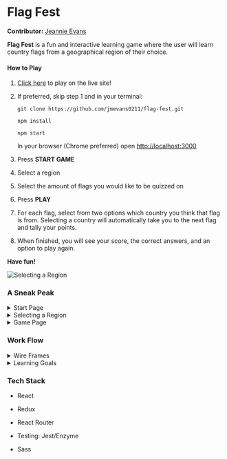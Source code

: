 # Flag Fest

**Contributor:** [Jeannie Evans](https://github.com/jmevans0211/)

**Flag Fest** is a fun and interactive learning game where the user will learn country flags from a geographical region of their choice.

#### How to Play

1. [Click here](https://flag-fest.herokuapp.com/) to play on the live site!
2. If preferred, skip step 1 and in your terminal:

   `git clone https://github.com/jmevans0211/flag-fest.git`
  
   `npm install`

   `npm start`
  
   In your browser (Chrome preferred) open [http://localhost:3000](http://localhost:3000) 
   
3. Press **START GAME**
4. Select a region
5. Select the amount of flags you would like to be quizzed on
6. Press **PLAY**
7. For each flag, select from two options which country you think that flag is from. Selecting a country will automatically take you to the next flag and tally your points.
8. When finished, you will see your score, the correct answers, and an option to play again.

**Have fun!**

![Selecting a Region](https://user-images.githubusercontent.com/48900496/68165704-55323900-ff1d-11e9-830b-631dc4a90ca9.png)

### A Sneak Peak

<details>
  <summary> Start Page </summary>

![Start Page](https://user-images.githubusercontent.com/48900496/68165666-3fbd0f00-ff1d-11e9-914f-f7eb27283c0c.png)

</details>


<details>

<summary>Selecting a Region</summary>

![Selecting a Region](https://user-images.githubusercontent.com/48900496/68165704-55323900-ff1d-11e9-830b-631dc4a90ca9.png)

</details>


<details>
  <summary>Game Page</summary>

![Game Page](https://user-images.githubusercontent.com/48900496/68167276-31252680-ff22-11e9-8980-aa100dca0f00.png)

</details>

### Work Flow

<details>
  <summary>Wire Frames</summary>
  
![flag-fest-wireframe1](https://user-images.githubusercontent.com/48900496/68167653-6ed67f00-ff23-11e9-8e0c-52ca6b53a539.jpg)

![flag-fest-wireframe2](https://user-images.githubusercontent.com/48900496/68167663-772eba00-ff23-11e9-98c3-3ed6dc8806d4.jpg)

![flag-fest-wireframe3](https://user-images.githubusercontent.com/48900496/68167669-7b5ad780-ff23-11e9-8c39-b57600ae1af3.jpg)

</details>

<details>
  <summary>Learning Goals</summary>
  
  - Continue working with API calls by fetching and cleaning data
  - Work with React and Redux with fluency
  - Testing: Unit, async, integration
  - Intuitive user experience and design
  
</details>



### Tech Stack

- React

- Redux

- React Router

- Testing: Jest/Enzyme

- Sass


